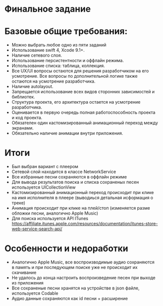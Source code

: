 # Финальное задание
# Базовые общие требования:

- Можно выбрать любое одно из пяти заданий
- Использование swift 4, Xcode 9.1+.
- Наличие сетевого слоя.
- Использование персистентности и оффлайн режима.
- Использование списка: таблица, коллекция.
- Все UX/UI вопросы остаются для решения разработчиком на его усмотрение. Все вопросы по дополнительной логике также остаются на усмотрение разработчика.
- Наличие autolayout.
- Запрещается использование всех видов сторонних зависимостей и библиотек.
- Структура проекта, его архитектура остается на усмотрение разработчика.
- Оценивается в первую очередь полная работоспособность проекта и код проекта.
- Обязателен один кастомизированный анимационный переход между экранами.
- Обязательно наличие анимации внутри приложения.
# Итоги

  - Был выбран вариант с плеером
  - Сетевой слой находится в классе NetworkService
  - Все избранные песни сохраняются в оффлайн режиме
  - Для вывода результатов поиска и списка сохраненых песен используется UICollectionView
  - Кастомизированный анимационный переход происходит при клике на имя исполнителя в плеере (выводиься детальная исформация о треке)
  - Анимация происходит при клике на плей/стоп (изменяется разме обложки песни, аналогично Apple Music)
  - Для поиска используется API ITunes https://affiliate.itunes.apple.com/resources/documentation/itunes-store-web-service-search-api/
  
# Особенности и недоработки
- Аналогично Apple Music, все воспроизводимые аудио сохраняются в память и при последующем поиске уже не происходит их скачивание
- Не удалось до конца настроить воспроизведение песен при выходе из приложения 
- Все сохраненые песни хранятся на устройстве в json файле, используется Codable
- Аудио данные сохраняются как id песни + расширение
